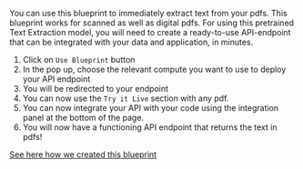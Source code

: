 You can use this blueprint to immediately extract text from your pdfs. This blueprint works for scanned as well as digital pdfs. For using this pretrained Text Extraction model, you will need to create a ready-to-use API-endpoint that can be integrated with your data and application, in minutes.

1. Click on `Use Blueprint` button
2. In the pop up, choose the relevant compute you want to use to deploy your API endpoint
3. You will be redirected to your endpoint
4. You can now use the `Try it Live` section with any pdf.
5. You can now integrate your API with your code using the integration panel at the bottom of the page.
6. You will now have a functioning API endpoint that returns the text in pdfs!

[See here how we created this blueprint](https://github.com/cnvrg/text-extraction)
